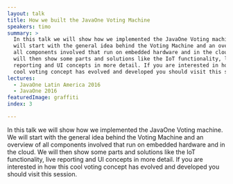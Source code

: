 ```yaml
---
layout: talk
title: How we built the JavaOne Voting Machine
speakers: timo
summary: >
  In this talk we will show how we implemented the JavaOne Voting machine. We
  will start with the general idea behind the Voting Machine and an overview of
  all components involved that run on embedded hardware and in the cloud. We
  will then show some parts and solutions like the IoT functionality, live
  reporting and UI concepts in more detail. If you are interested in how this
  cool voting concept has evolved and developed you should visit this session.
lectures:
  - JavaOne Latin America 2016
  - JavaOne 2016
featuredImage: graffiti
index: 3

---
```


In this talk we will show how we implemented the JavaOne Voting machine. We will start with the general idea behind the Voting Machine and an overview of all components involved that run on embedded hardware and in the cloud. We will then show some parts and solutions like the IoT functionality, live reporting and UI concepts in more detail. If you are interested in how this cool voting concept has evolved and developed you should visit this session.
